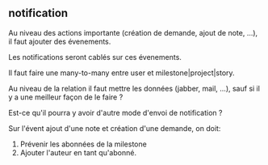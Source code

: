 ## notification

Au niveau des actions importante (création de demande, ajout de note, ...), il faut ajouter des évenements.

Les notifications seront cablés sur ces évenements.

Il faut faire une many-to-many entre user et milestone|project|story.

Au niveau de la relation il faut mettre les données (jabber, mail, ...), sauf si il y a une meilleur façon de le faire ?

Est-ce qu'il pourra y avoir d'autre mode d'envoi de notification ?

Sur l'évent ajout d'une note et création d'une demande, on doit:
1) Prévenir les abonnées de la milestone
2) Ajouter l'auteur en tant qu'abonné.
